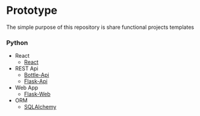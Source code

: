 # Prototype
The simple purpose of this repository is share functional projects templates 

### Python
- React
	- [React](https://github.com/LuisEduardo2/Prototype/tree/master/React)
- REST Api
	- [Bottle-Api](https://github.com/LuisEduardo2/Prototype/tree/master/Bottle-Api)
	- [Flask-Api](https://github.com/LuisEduardo2/Prototype/tree/master/Flask-Api)
- Web App
 	- [Flask-Web](https://github.com/LuisEduardo2/Prototype/tree/master/Flask-Web)
- ORM
 	- [SQLAlchemy](https://github.com/LuisEduardo2/Prototype/tree/master/SQLAlchemy)

